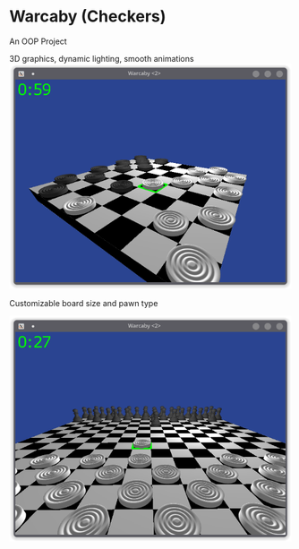 # Warcaby (Checkers)
An OOP Project

3D graphics, dynamic lighting, smooth animations
![Standard board](screenshots/8x8.png)

Customizable board size and pawn type

![16x16](screenshots/16x16.png)
